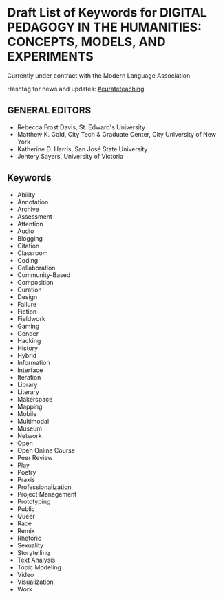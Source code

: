 # Draft List of Keywords for DIGITAL PEDAGOGY IN THE HUMANITIES: CONCEPTS, MODELS, AND EXPERIMENTS  

Currently under contract with the Modern Language Association 

Hashtag for news and updates: [#curateteaching](https://twitter.com/hashtag/curateteaching?f=realtime&src=hash)

## GENERAL EDITORS 

* Rebecca Frost Davis, St. Edward's University 
* Matthew K. Gold, City Tech & Graduate Center, City University of New York
* Katherine D. Harris, San José State University
* Jentery Sayers, University of Victoria

## Keywords 

* Ability
* Annotation
* Archive
* Assessment
* Attention
* Audio
* Blogging
* Citation
* Classroom 
* Coding
* Collaboration
* Community-Based
* Composition 
* Curation
* Design
* Failure
* Fiction
* Fieldwork
* Gaming
* Gender
* Hacking
* History
* Hybrid
* Information
* Interface
* Iteration
* Library
* Literary
* Makerspace
* Mapping
* Mobile
* Multimodal
* Museum
* Network
* Open
* Open Online Course
* Peer Review
* Play
* Poetry
* Praxis
* Professionalization
* Project Management
* Prototyping
* Public
* Queer
* Race
* Remix
* Rhetoric
* Sexuality
* Storytelling
* Text Analysis
* Topic Modeling
* Video
* Visualization
* Work